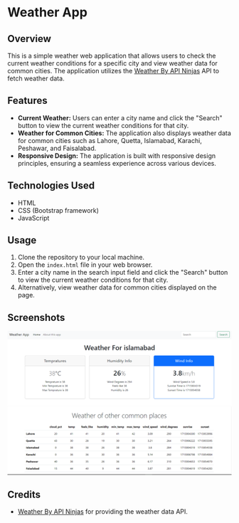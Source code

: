 # Weather App

## Overview

This is a simple weather web application that allows users to check the current weather conditions for a specific city and view weather data for common cities. The application utilizes the [Weather By API Ninjas](https://rapidapi.com/apininjas/api/weather-by-api-ninjas/) API to fetch weather data.

## Features

- **Current Weather:** Users can enter a city name and click the "Search" button to view the current weather conditions for that city.
- **Weather for Common Cities:** The application also displays weather data for common cities such as Lahore, Quetta, Islamabad, Karachi, Peshawar, and Faisalabad.
- **Responsive Design:** The application is built with responsive design principles, ensuring a seamless experience across various devices.

## Technologies Used

- HTML
- CSS (Bootstrap framework)
- JavaScript

## Usage

1. Clone the repository to your local machine.
2. Open the `index.html` file in your web browser.
3. Enter a city name in the search input field and click the "Search" button to view the current weather conditions for that city.
4. Alternatively, view weather data for common cities displayed on the page.

## Screenshots

![Screenshot 1](ScreenShots/ScreenShot1.png)
![Screenshot 2](ScreenShots/ScreenShot2.png)

## Credits

- [Weather By API Ninjas](https://rapidapi.com/apininjas/api/weather-by-api-ninjas/) for providing the weather data API.


